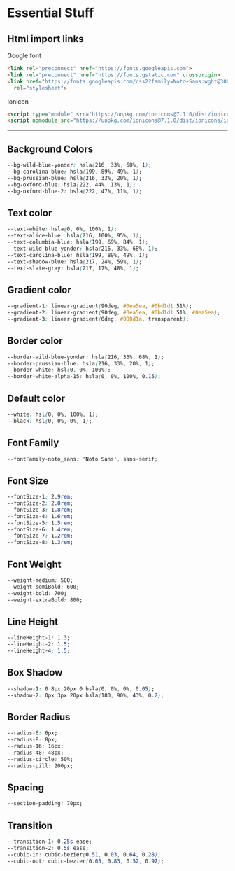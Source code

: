 # Essential Stuff

## Html import links

Google font

``` html
<link rel="preconnect" href="https://fonts.googleapis.com">
<link rel="preconnect" href="https://fonts.gstatic.com" crossorigin>
<link href="https://fonts.googleapis.com/css2?family=Noto+Sans:wght@300;400;500;600;700;800&display=swap"
  rel="stylesheet">
```

Ionicon

``` html
<script type="module" src="https://unpkg.com/ionicons@7.1.0/dist/ionicons/ionicons.esm.js"></script>
<script nomodule src="https://unpkg.com/ionicons@7.1.0/dist/ionicons/ionicons.js"></script>


```

---

## Background Colors

``` css
--bg-wild-blue-yonder: hsla(216, 33%, 68%, 1);
--bg-carolina-blue: hsla(199, 89%, 49%, 1);
--bg-prussian-blue: hsla(216, 33%, 20%, 1);
--bg-oxford-blue: hsla(222, 44%, 13%, 1);
--bg-oxford-blue-2: hsla(222, 47%, 11%, 1);
```

## Text color

``` css
--text-white: hsla(0, 0%, 100%, 1);
--text-alice-blue: hsla(216, 100%, 95%, 1);
--text-columbia-blue: hsla(199, 69%, 84%, 1);
--text-wild-blue-yonder: hsla(216, 33%, 68%, 1);
--text-carolina-blue: hsla(199, 89%, 49%, 1);
--text-shadow-blue: hsla(217, 24%, 59%, 1);
--text-slate-gray: hsla(217, 17%, 48%, 1);
```

## Gradient color

``` css
--gradient-1: linear-gradient(90deg, #0ea5ea, #0bd1d1 51%);
--gradient-2: linear-gradient(90deg, #0ea5ea, #0bd1d1 51%, #0ea5ea);
--gradient-3: linear-gradient(0deg, #000d1a, transparent);
```

## Border color

``` css
--border-wild-blue-yonder: hsla(216, 33%, 68%, 1);
--border-prussian-blue: hsla(216, 33%, 20%, 1);
--border-white: hsl(0, 0%, 100%);
--border-white-alpha-15: hsla(0, 0%, 100%, 0.15);
```

## Default color

``` css
--white: hsl(0, 0%, 100%, 1);
--black: hsl(0, 0%, 0%, 1);
```

## Font Family

``` css
--fontFamily-noto_sans: 'Noto Sans', sans-serif;
```

## Font Size

``` css
--fontSize-1: 2.9rem;
--fontSize-2: 2.0rem;
--fontSize-3: 1.8rem;
--fontSize-4: 1.6rem;
--fontSize-5: 1.5rem;
--fontSize-6: 1.4rem;
--fontSize-7: 1.2rem;
--fontSize-8: 1.3rem;
```

## Font Weight

``` css
--weight-medium: 500;
--weight-semiBold: 600;
--weight-bold: 700;
--weight-extraBold: 800;
```

## Line Height

``` css
--lineHeight-1: 1.3;
--lineHeight-2: 1.5;
--lineHeight-4: 1.5;
```

## Box Shadow

``` css
--shadow-1: 0 8px 20px 0 hsla(0, 0%, 0%, 0.05);
--shadow-2: 0px 3px 20px hsla(180, 90%, 43%, 0.2);
```

## Border Radius

``` css
--radius-6: 6px;
--radius-8: 8px;
--radius-16: 16px;
--radius-48: 48px;
--radius-circle: 50%;
--radius-pill: 200px;
```

## Spacing

``` css
--section-padding: 70px;
```

## Transition

``` css
--transition-1: 0.25s ease;
--transition-2: 0.5s ease;
--cubic-in: cubic-bezier(0.51, 0.03, 0.64, 0.28);
--cubic-out: cubic-bezier(0.05, 0.83, 0.52, 0.97);
```
